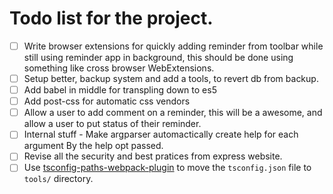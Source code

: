 # Todo list for the project.

- [ ] Write browser extensions for quickly adding reminder from toolbar
      while still using reminder app in background, this should be done using
      something like cross browser WebExtensions.
- [ ] Setup better, backup system and add a tools, to revert db from backup.
- [ ] Add babel in middle for transpling down to es5
- [ ] Add post-css for automatic css vendors
- [ ] Allow a user to add comment on a reminder, this will be a awesome, and allow
      a user to put status of their reminder.
- [ ] Internal stuff - Make argparser automactically create help for each argument
      By the help opt passed.
- [ ] Revise all the security and best pratices from express website.
- [ ] Use [tsconfig-paths-webpack-plugin](https://www.npmjs.com/package/tsconfig-paths-webpack-plugin)
      to move the `tsconfig.json` file to `tools/` directory.
